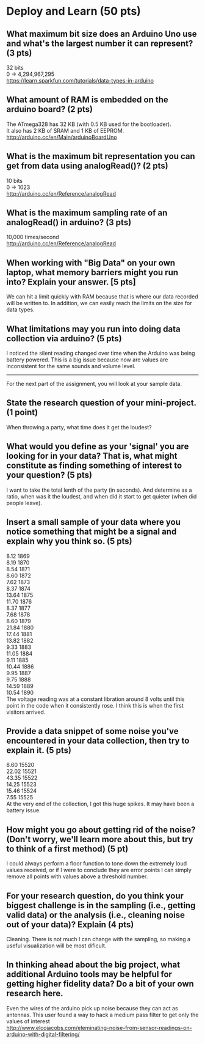 Deploy and Learn (50 pts)
========

## What maximum bit size does an Arduino Uno use and what's the largest number it can represent? (3 pts)

32 bits <br>
0 -> 4,294,967,295 <br>
https://learn.sparkfun.com/tutorials/data-types-in-arduino

## What amount of RAM is embedded on the arduino board? (2 pts)
The ATmega328 has 32 KB (with 0.5 KB used for the bootloader). <br>
It also has 2 KB of SRAM and 1 KB of EEPROM. <br>
http://arduino.cc/en/Main/arduinoBoardUno

## What is the maximum bit representation you can get from data using analogRead()?   (2 pts)
10 bits <br>
0 -> 1023<br>
http://arduino.cc/en/Reference/analogRead

## What is the maximum sampling rate of an analogRead() in arduino? (3 pts)
10,000 times/second<br>
http://arduino.cc/en/Reference/analogRead

## When working with "Big Data" on your own laptop, what memory barriers might you run into?  Explain your answer. [5 pts]
We can hit a limit quickly with RAM because that is where our data recorded will be written to. In addition, we can easily reach the limits on the size for data types. 


## What limitations may you run into doing data collection via arduino? (5 pts)
I noticed the silent reading changed over time when the Arduino was being battery powered. This is a big issue because now are values are inconsistent for the same sounds and volume level.

--------------------

For the next part of the assignment, you will look at your sample data.

## State the research question of your mini-project. (1 point)
When throwing a party, what time does it get the loudest?

## What would you define as your 'signal' you are looking for in your data?  That is, what might constitute as finding something of interest to your question? (5 pts)
I want to take the total lenth of the party (in seconds). And determine as a ratio, when was it the loudest, and when did it start to get quieter (when did people leave).

## Insert a small sample of your data where you notice something that might be a signal and explain why you think so. (5 pts)
8.12	1869<br>
8.19	1870<br>
8.54	1871<br>
8.60	1872<br>
7.62	1873<br>
8.37	1874<br>
13.64	1875<br>
11.70	1876<br>
8.37	1877<br>
7.68	1878<br>
8.60	1879<br>
21.84	1880<br>
17.44	1881<br>
13.82	1882<br>
9.33	1883<br>
11.05	1884<br>
9.11	1885<br>
10.44	1886<br>
9.95	1887<br>
9.75	1888<br>
14.59	1889<br>
10.54	1890<br>
The voltage reading was at a constant libration around 8 volts until this point in the code when it consistently rose. I think this is when the first visitors arrived.

## Provide a data snippet of some noise you've encountered in your data collection, then try to explain it. (5 pts)  
8.60	15520<br>
22.02	15521<br>
43.35	15522<br>
14.25	15523<br>
15.46	15524<br>
7.55	15525<br>
At the very end of the collection, I got this huge spikes. It may have been a battery issue.

## How might you go about getting rid of the noise? (Don't worry, we'll learn more about this, but try to think of a first method) (5 pt)
I could always perform a floor function to tone down the extremely loud values received, or if I were to conclude they are error points I can simply remove all points with values above a threshold number.


## For your research question, do you think your biggest challenge is in the sampling (i.e., getting valid data) or the analysis (i.e., cleaning noise out of your data)?  Explain (4 pts)
Cleaning. There is not much I can change with the sampling, so making a useful visualization will be most dificult.


## In thinking ahead about the big project, what additional Arduino tools may be helpful for getting higher fidelity data?  Do a bit of your own research here.
Even the wires of the arduino pick up noise because they can act as antennas. This user found a way to hack a medium pass filter to get only the values of interest<br> http://www.elcojacobs.com/eleminating-noise-from-sensor-readings-on-arduino-with-digital-filtering/
